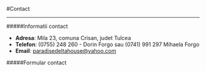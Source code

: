 #Contact

------

#####Informatii contact
- **Adresa**: Mila 23, comuna Crisan, judet Tulcea
- **Telefon**: (0755) 248 260 - Dorin Forgo sau (0741) 991 297 Mihaela Forgo
- **Email**: <a href="mailto:paradisedeltahouse@yahoo.com">paradisedeltahouse@yahoo.com</a>

#####Formular contact
